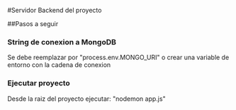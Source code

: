 #Servidor Backend del proyecto

##Pasos a seguir

### String de conexion a MongoDB

Se debe reemplazar por "process.env.MONGO_URI" o crear una variable de entorno con la cadena de conexion

### Ejecutar proyecto

Desde la raiz del proyecto ejecutar: "nodemon app.js"

